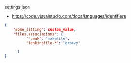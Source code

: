 settings.json
- https://code.visualstudio.com/docs/languages/identifiers
```json
{
    "some_setting": custom_value,
    "files.associations": {
          "*.mak": "makefile",
          "Jenkinsfile-*": "groovy"

      }
}
```